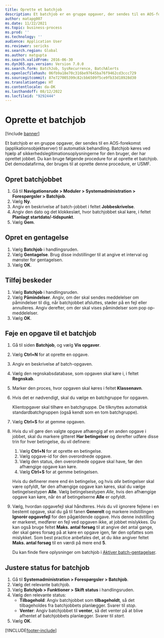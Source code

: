 ```yaml
---
title: Oprette et batchjob
description: Et batchjob er en gruppe opgaver, der sendes til en AOS-forekomst (applikationsobjektserver) til automatisk behandling.
author: matapg007
ms.date: 11/22/2021
ms.topic: business-process
ms.prod: ''
ms.technology: ''
audience: Application User
ms.reviewer: sericks
ms.search.region: Global
ms.author: matgupta
ms.search.validFrom: 2016-06-30
ms.dyn365.ops.version: Version 7.0.0
ms.search.form: BatchJob, SysRecurrence, BatchAlerts
ms.openlocfilehash: 06fb9a18e70c316be97645ba76f9462cd3ccc729
ms.sourcegitcommit: 87e727005399c82cbb6509f5ce9fb33d18928d30
ms.translationtype: HT
ms.contentlocale: da-DK
ms.lasthandoff: 08/12/2022
ms.locfileid: "9292444"
---
```

# <a name="create-a-batch-job"></a>Oprette et batchjob

[!include [banner](../../includes/banner.md)]

Et batchjob er en gruppe opgaver, der sendes til en AOS-forekomst (applikationsobjektserver) til automatisk behandling. Batchjob køres ved hjælp af sikkerhedslegitimationsoplysningerne for den bruger, der har oprettet jobbet. Du kan bruge følgende procedure for at oprette et batchjob. Det demodatafirma, der bruges til at oprette denne procedure, er USMF.


## <a name="create-the-batch-job"></a>Opret batchjobbet
1. Gå til **Navigationsrude > Moduler > Systemadministration > Forespørgsler > Batchjob**.
2. Vælg **Ny**.
3. Angiv en beskrivelse af batch-jobbet i feltet **Jobbeskrivelse**.
4. Angiv den dato og det klokkeslæt, hvor batchjobbet skal køre, i feltet **Planlagt startdato/-tidspunkt**.
5. Vælg **Gem**.

## <a name="create-a-recurrence"></a>Opret en gentagelse
1. Vælg **Batchjob** i handlingsruden.
2. Vælg **Gentagelse**. Brug disse indstillinger til at angive et interval og mønster for gentagelsen.  
3. Vælg **OK**.

## <a name="add-alerts"></a>Tilføj beskeder
1. Vælg **Batchjob** i handlingsruden.
2. Vælg **Påmindelser**. Angiv, om der skal sendes meddelelser om påmindelser til dig, når batchjobbet afsluttes, støder på en fejl eller annulleres. Angiv derefter, om der skal vises påmindelser som pop op-meddelelser.   
3. Vælg **OK**.

## <a name="add-a-task-to-a-batch-job"></a>Føje en opgave til et batchjob
1.  Gå til siden **Batchjob**, og vælg **Vis opgaver**.
2.  Vælg **Ctrl+N** for at oprette en opgave.
3.  Angiv en beskrivelse af batch-opgaven.
4.  Vælg den regnskabsdatabase, som opgaven skal køre i, i feltet **Regnskab**.
5.  Marker den proces, hvor opgaven skal køres i feltet **Klassenavn**. 
6.  Hvis det er nødvendigt, skal du vælge en batchgruppe for opgaven.

    Klientopgaver skal tilhøre en batchgruppe. De tilknyttes automatisk standardbatchgruppen (også kendt som en tom batchgruppe).

7.  Vælg **Ctrl+S** for at gemme opgaven.
8.  Hvis du vil gøre den valgte opgave afhængig af en anden opgave i jobbet, skal du markere gitteret **Har betingelser** og derefter udføre disse trin for hver betingelse, du vil definere:

    1. Vælg **Ctrl+N** for at oprette en betingelse.
    2. Vælg opgave-id for den overordnede opgave.
    3. Vælg den status, den overordnede opgave skal have, før den afhængige opgave kan køre.
    4. Vælg **Ctrl+S** for at gemme betingelsen.

    Hvis du definerer mere end én betingelse, og hvis *alle* betingelser skal være opfyldt, før den afhængige opgave kan køres, skal du vælge betingelsestypen **Alle**. Vælg betingelsestypen *Alle*, hvis den afhængige opgave kan køre, når én af betingelserne **Alle** er opfyldt.

9.  Vælg, hvordan opgavefejl skal håndteres. Hvis du vil ignorere fejlene i en bestemt opgave, skal du gå til fanen **Generelt** og markere indstillingen **Ignorér opgavefejl** for den pågældende opgave. Hvis denne indstilling er markeret, medfører en fejl ved opgaven ikke, at jobbet mislykkes. Du kan også bruge feltet **Maks. antal forsøg** til at angive det antal gange, der skal gøres forsøg på at køre en opgave igen, før den opfattes som mislykket. Som best practice anbefales det, at du ikke angiver feltet **Maks. antal forsøg** til en værdi på mere end **5**.

    Du kan finde flere oplysninger om batchjob i [Aktiver batch-gentagelser](../retryable-batch.md).

## <a name="adjust-batch-job-status"></a>Justere status for batchjob
1. Gå til **Systemadministration > Forespørgsler > Batchjob**.
2. Vælg det relevante batchjob.
3. Vælg **Batchjob > Funktioner > Skift status** i handlingsruden.
4. Vælg den relevante status:
    - **Tilbagehold**: Angiv batchjobbet som **tilbageholdt**, så det tilbageholdes fra batchjobbets planlægger. Svarer til *stop*.
    - **Venter**: Angiv batchjobbet til **venter**, så det venter på at blive afhentet af batchjobbets planlægger. Svarer til *start*.
5. Vælg **OK**.


[!INCLUDE[footer-include](../../../../includes/footer-banner.md)]
